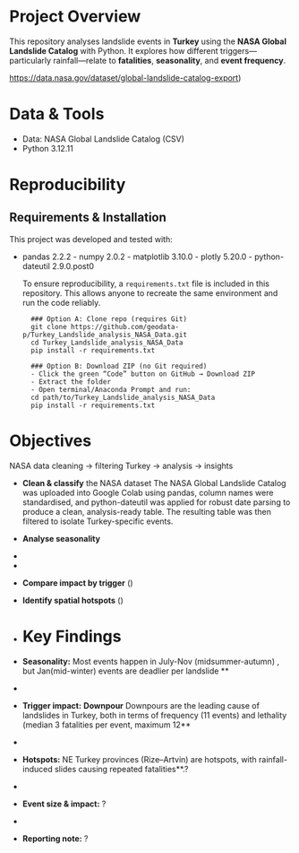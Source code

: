 # Project Overview
This repository analyses landslide events in **Turkey** using the **NASA Global Landslide Catalog** with Python. It explores how different triggers—particularly rainfall—relate to **fatalities**, **seasonality**, and **event frequency**.

https://data.nasa.gov/dataset/global-landslide-catalog-export)


# Data & Tools
- Data: NASA Global Landslide Catalog (CSV)
- Python 3.12.11


# Reproducibility
  ## Requirements & Installation
  This project was developed and tested with:
  - pandas 2.2.2     - numpy 2.0.2     - matplotlib 3.10.0    - plotly 5.20.0     - python-dateutil 2.9.0.post0

    To ensure reproducibility, a `requirements.txt` file is included in this repository. This allows anyone to recreate the same environment and run the code reliably.

          ### Option A: Clone repo (requires Git)
          git clone https://github.com/geodata-p/Turkey_Landslide_analysis_NASA_Data.git
          cd Turkey_Landslide_analysis_NASA_Data
          pip install -r requirements.txt

          ### Option B: Download ZIP (no Git required)
          - Click the green “Code” button on GitHub → Download ZIP
          - Extract the folder
          - Open terminal/Anaconda Prompt and run:
          cd path/to/Turkey_Landslide_analysis_NASA_Data
          pip install -r requirements.txt



# Objectives
NASA data cleaning → filtering Turkey → analysis → insights
- **Clean & classify** the NASA dataset
The NASA Global Landslide Catalog was uploaded into Google Colab using pandas, column names were standardised, and  python-dateutil was applied for robust date parsing to produce a clean, analysis-ready table.
The resulting table was then filtered to isolate Turkey-specific events.


- **Analyse seasonality**
-  

- 
- **Compare impact by trigger** ()
- **Identify spatial hotspots** ()









- # Key Findings 
- **Seasonality:** Most events happen in July-Nov (midsummer-autumn) , but Jan(mid-winter) events are deadlier per landslide **
- 
- **Trigger impact:** **Downpour** Downpours are the leading cause of landslides in Turkey, both in terms of frequency (11 events) and lethality (median 3 fatalities per event, maximum 12**
- 
- **Hotspots:** NE Turkey provinces (Rize–Artvin) are hotspots, with rainfall-induced slides causing repeated fatalities**.?
- 
- **Event size & impact:** ?
- 
- **Reporting note:** ?

